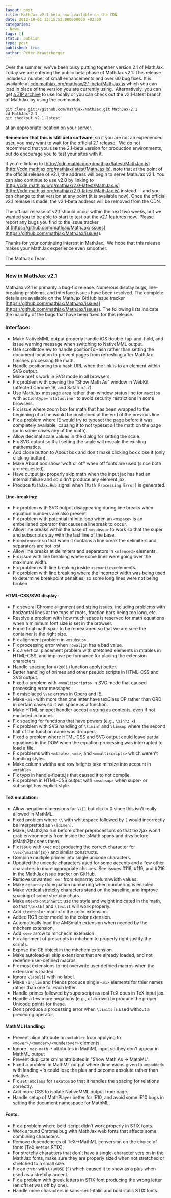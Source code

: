 ```yaml
---
layout: post
title: MathJax v2.1-beta now available on the CDN
date: 2012-10-01 13:15:52.000000000 +02:00
categories:
- News
tags: []
status: publish
type: post
published: true
author: Peter Krautzberger
---
```


Over the summer, we've been busy putting together version 2.1 of MathJax. Today we are entering the public beta phase of MathJax v2.1. This release includes a number of small enhancements and over 60 bug fixes. It is available at [cdn.mathjax.org/mathjax/2.1-beta/MathJax.js](http://cdn.mathjax.org/mathjax/2.1-latest/MathJax.js) which you can load in place of the version you are currently using.  Alternatively, you can get [a ZIP archive](https://github.com/mathjax/MathJax/zipball/v2.1-latest) to use locally or you can check out the v2.1-latest branch of MathJax by using the commands

    git clone git://github.com/mathjax/MathJax.git MathJax-2.1
    cd MathJax-2.1
    git checkout v2.1-latest`

at an appropriate location on your server.

**Remember that this is still beta software**, so if you are not an experienced user, you may want to wait for the official 2.1 release.  We do not recommend that you use the 2.1-beta version for production environments, but do encourage you to test your sites with it.

If you're linking to  [http://cdn.mathjax.org/mathjax/latest/MathJax.js](http://cdn.mathjax.org/mathjax/latest/MathJax.js), note that at the point of the official release of v2.1, the address will begin to serve MathJax v2.1. You can also continue to use v2.0 by linking to [http://cdn.mathjax.org/mathjax/2.0-latest/MathJax.js](http://cdn.mathjax.org/mathjax/2.0-latest/MathJax.js) instead -- and you can change to that version at any point (it is available now). Once the official v2.1 release is made, the v2.1-beta address will be removed from the CDN.

The official release of v2.1 should occur within the next two weeks, but we wanted you to be able to start to test out the v2.1 features now.  Please report any bugs you find to the issue tracker at [https://github.com/mathjax/MathJax/issues](https://github.com/mathjax/MathJax/issues).

Thanks for your continuing interest in MathJax.  We hope that this release makes your MathJax experience even smoother.

The MathJax Team.

* * *

### New in MathJax v2.1

MathJax v2.1 is primarily a bug-fix release.  Numerous display bugs, line-breaking problems, and interface issues have been resolved.  The complete details are available on the MathJax GitHub issue tracker [https://github.com/mathjax/MathJax/issues](https://github.com/mathjax/MathJax/issues).  The following lists indicate the majority of the bugs that have been fixed for this release.

### Interface:

*   Make NativeMML output properly handle iOS double-tap-and-hold, and issue warning message when switching to NativeMML output.
*   Use scrollIntoView to handle positionToHash rather than setting the document location to prevent pages from refreshing after MathJax finishes processing the math.
*   Handle positioning to a hash URL when the link is to an element within SVG output.
*   Make href's work in SVG mode in all browsers.
*   Fix problem with opening the "Show Math As" window in WebKit (affected Chrome 18, and Safari 5.1.7).
*   Use MathJax message area rather than window status line for `maction` with `actiontype='statusline'` to avoid security restrictions in some browsers.
*   Fix issue where zoom box for math that has been wrapped to the beginning of a line would be positioned at the end of the previous line.
*   Fix a problem where IE would try to typeset the page before it was completely available, causing it to not typeset all the math on the page (or in some cases any of the math).
*   Allow decimal scale values in the dialog for setting the scale.
*   Fix SVG output so that setting the scale will rescale the existing mathematics.
*   Add close button to About box and don't make clicking box close it (only clicking button).
*   Make About box show 'woff or otf' when otf fonts are used (since both are requested).
*   Have output jax properly skip math when the input jax has had an internal failure and so didn't produce any element jax.
*   Produce `MathJax.Hub` signal when `[Math Processing Error]` is generated.

#### Line-breaking:

*   Fix problem with SVG output disappearing during line breaks when equation numbers are also present.
*   Fix problem with potential infinite loop when an `<mspace>` is an embellished operator that causes a linebreak to occur.
*   Allow line breaks within the base of `<msubsup>` to work so that the super and subscripts stay with the last line of the base.
*   Fix `<mfenced>` so that when it contains a line break the delimiters and separators are not lost.
*   Allow line breaks at delimiters and separators in `<mfenced>` elements.
*   Fix issue with line breaking where some lines were going over the maximum width.
*   Fix problem with line breaking inside `<semantics>`elements.
*   Fix problem with line breaking where the incorrect width was being used to determine breakpoint penalties, so some long lines were not being broken.

#### HTML-CSS/SVG display:

*   Fix several Chrome alignment and sizing issues, including problems with horizontal lines at the tops of roots, fraction bars being too long, etc.
*   Resolve a problem with how much space is reserved for math equations when a minimum font size is set in the browser.
*   Force final math span to be remeasured so that we are sure the container is the right size.
*   Fix alignment problem in `<msubsup>`.
*   Fix processing error when `rowalign` has a bad value.
*   Fix a vertical placement problem with stretched elements in mtables in HTML-CSS, and improve performance for placing the extension characters.
*   Handle spacing for `U+2061` (function apply) better.
*   Better handling of primes and other pseudo scripts in HTML-CSS and SVG output.
*   Fixed a problem with `<mmultiscripts>` in SVG mode that caused processing error messages.
*   Fix misplaced `\vec` arrows in Opera and IE.
*   Make `<mi>` with more than one letter have texClass OP rather than ORD in certain cases so it will space as a function.
*   Make HTML snippet handler accept a string as contents, even if not enclosed in braces.
*   Fix spacing for functions that have powers (e.g., `\sin^2 x`).
*   Fix problem with SVG handling of `\liminf` and `\limsup` where the second half of the function name was dropped.
*   Fixed a problem where HTML-CSS and SVG output could leave partial equations in the DOM when the equation processing was interrupted to load a file.
*   Fix problems with `<mtable>`, `<ms>`, and `<mmultiscripts>` which weren't handling styles.
*   Make column widths and row heights take minsize into account in `<mtable>`.
*   Fix typo in handle-floats.js that caused it to not compile.
*   Fix problem in HTML-CSS output with `<msubsup>` when super- or subscript has explicit style.

#### TeX emulation:

*   Allow negative dimensions for `\\[]` but clip to 0 since this isn't really allowed in MathML.
*   Fixed problem where `\\` with whitespace followed by `[` would incorrectly be interpretted as `\\[dimen]`.
*   Make jsMath2jax run before other preprocessors so that tex2jax won't grab environments from inside the jsMath spans and divs before jsMath2jax sees them.
*   Fix issue with `\vec` not producing the correct character for `\vec{\mathbf{B}}` and similar constructs.
*   Combine multiple primes into single unicode characters.
*   Updated the unicode characters used for some accents and a few other characters to more appropriate choices.  See issues #116, #119, and #216 in the MathJax issue tracker on GitHub.
*   Remove unwanted `'em'` from eqnarray columnwidth values.
*   Make `eqnarray` do equation numbering when numbering is enabled.
*   Make vertical stretchy characters stand on the baseline, and improve spacing of some stretchy chars.
*   Make `mtextFontInherit` use the style and weight indicated in the math, so that `\textbf` and `\textit` will work properly.
*   Add `\textcolor` macro to the color extension.
*   Added RGB color model to the color extension.
*   Automatically load the AMSmath extension when needed by the mhchem extension.
*   Add `<<=>` arrow to mhchecm extension
*   Fix alignment of prescripts in mhchem to properly right-justify the scripts.
*   Expose the CE object in the mhchem extension.
*   Make autoload-all skip extensions that are already loaded, and not redefine user-defined macros.
*   Fix most extensions to not overwrite user defined macros when the extension is loaded.
*   Ignore `\label{}` with no label.
*   Make `\injlim` and friends produce single `<mi>` elements for thier names rather than one for each letter.
*   Handle primes followed by superscript as real TeX does in TeX input jax.
*   Handle a few more negations (e.g., of arrows) to produce the proper Unicode points for these.
*   Don't produce a processing error when `\limits` is used without a preceding operator.

#### MathML Handling:

*   Prevent align attribute on `<mtable>` from applying to `<mover>/<munder>/<munderover>` elements.
*   Ignore `_moz-math-*` attributes in MathML input so they don't appear in MathML output
*   Prevent duplicate xmlns attributes in "Show Math As -> MathML".
*   Fixed a problem in MathML output where dimensions given to `<mpadded>` with leading +'s could lose the plus and become absolute rather than relative.
*   Fix `setTeXclass` for `TeXatom` so that it handles the spacing for relations correctly.
*   Add more CSS to isolate NativeMML output from page.
*   Handle setup of MathPlayer better for IE10, and avoid some IE10 bugs in setting the document namespace for MathML.

#### Fonts:

*   Fix a problem where bold-script didn't work properly in STIX fonts.
*   Work around Chrome bug with MathJax web fonts that affects some combining characters.
*   Remove dependencies of TeX->MathML conversion on the choice of fonts (TeX versus STIX).
*   For stretchy characters that don't have a single-character version in the MathJax fonts, make sure they are properly sized when not stretched or stretched to a small size.
*   Fix an error with `U+u005E` (`^`) which caused it to show as a plus when used as a stretchy accent.
*   Fix a problem with greek letters in STIX font producing the wrong letter (an offset was off by one).
*   Handle more characters in sans-serif-italic and bold-italic STIX fonts.